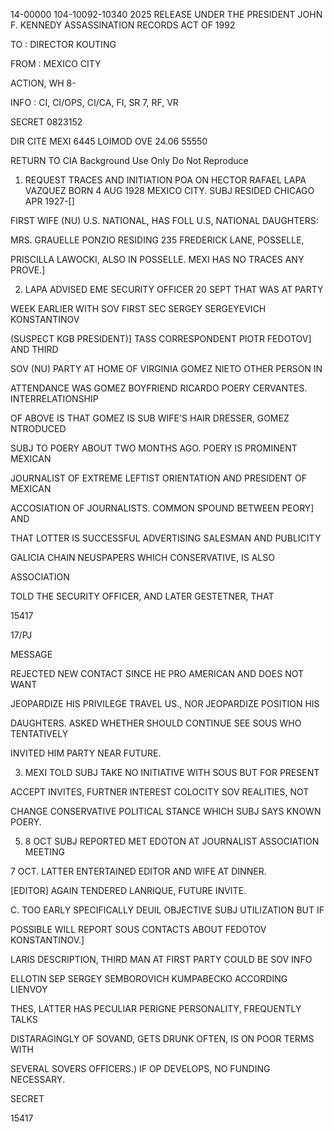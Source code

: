 14-00000
104-10092-10340 2025 RELEASE UNDER THE PRESIDENT JOHN F. KENNEDY ASSASSINATION RECORDS ACT OF 1992

TO : DIRECTOR KOUTING

FROM : MEXICO CITY

ACTION, WH 8-

INFO : CI, CI/OPS, CI/CA, FI, SR 7, RF, VR

SECRET 0823152

DIR CITE MEXI 6445
LOIMOD OVE 24.06 55550

RETURN TO CIA
Background Use Only
Do Not Reproduce

1. REQUEST TRACES AND INITIATION POA ON HECTOR RAFAEL LAPA
VAZQUEZ BORN 4 AUG 1928 MEXICO CITY. SUBJ RESIDED CHICAGO APR 1927-[]

FIRST WIFE (NU) U.S. NATIONAL, HAS FOLL U.S, NATIONAL DAUGHTERS:

MRS. GRAUELLE PONZIO RESIDING 235 FREDERICK LANE, POSSELLE,

PRISCILLA LAWOCKI, ALSO IN POSSELLE. MEXI HAS NO TRACES ANY PROVE.]

2. LAPA ADVISED EME SECURITY OFFICER 20 SEPT THAT WAS AT PARTY

WEEK EARLIER WITH SOV FIRST SEC SERGEY SERGEYEVICH KONSTANTINOV

(SUSPECT KGB PRESIDENT)] TASS CORRESPONDENT PIOTR FEDOTOV] AND THIRD

SOV (NU) PARTY AT HOME OF VIRGINIA GOMEZ NIETO OTHER PERSON IN

ATTENDANCE WAS GOMEZ BOYFRIEND RICARDO POERY CERVANTES. INTERRELATIONSHIP

OF ABOVE IS THAT GOMEZ IS SUB WIFE'S HAIR DRESSER, GOMEZ NTRODUCED

SUBJ TO POERY ABOUT TWO MONTHS AGO. POERY IS PROMINENT MEXICAN

JOURNALIST OF EXTREME LEFTIST ORIENTATION AND PRESIDENT OF MEXICAN

ACCOSIATION OF JOURNALISTS. COMMON SPOUND BETWEEN PEORY] AND

THAT LOTTER IS SUCCESSFUL ADVERTISING SALESMAN AND PUBLICITY

GALICIA CHAIN NEUSPAPERS WHICH CONSERVATIVE, IS ALSO

ASSOCIATION

TOLD THE SECURITY OFFICER, AND LATER GESTETNER, THAT

15417

17/PJ

MESSAGE

REJECTED NEW CONTACT SINCE HE PRO AMERICAN AND DOES NOT WANT

JEOPARDIZE HIS PRIVILEGE TRAVEL US., NOR JEOPARDIZE POSITION HIS

DAUGHTERS. ASKED WHETHER SHOULD CONTINUE SEE SOUS WHO TENTATIVELY

INVITED HIM PARTY NEAR FUTURE.

3. MEXI TOLD SUBJ TAKE NO INITIATIVE WITH SOUS BUT FOR PRESENT

ACCEPT INVITES, FURTNER INTEREST COLOCITY SOV REALITIES, NOT

CHANGE CONSERVATIVE POLITICAL STANCE WHICH SUBJ SAYS KNOWN POERY.

5. 8 OCT SUBJ REPORTED MET EDOTON AT JOURNALIST ASSOCIATION MEETING

7 OCT. LATTER ENTERTAINED EDITOR AND WIFE AT DINNER.

[EDITOR] AGAIN TENDERED LANRIQUE, FUTURE INVITE.

C. TOO EARLY SPECIFICALLY DEUIL OBJECTIVE SUBJ UTILIZATION BUT IF

POSSIBLE WILL REPORT SOUS CONTACTS ABOUT FEDOTOV KONSTANTINOV.]

LARIS DESCRIPTION, THIRD MAN AT FIRST PARTY COULD BE SOV INFO

ELLOTIN SEP SERGEY SEMBOROVICH KUMPABECKO ACCORDING LIENVOY

THES, LATTER HAS PECULIAR PERIGNE PERSONALITY, FREQUENTLY TALKS

DISTARAGINGLY OF SOVAND, GETS DRUNK OFTEN, IS ON POOR TERMS WITH

SEVERAL SOVERS OFFICERS.) IF OP DEVELOPS, NO FUNDING NECESSARY.

SECRET

15417
